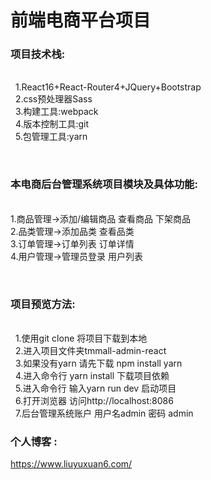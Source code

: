 # 前端电商平台项目

<h3>项目技术栈:</h3><br/>
    1.React16+React-Router4+JQuery+Bootstrap<br/>
    2.css预处理器Sass<br/>
    3.构建工具:webpack<br/>
    4.版本控制工具:git<br/>
    5.包管理工具:yarn<br/>
    
<br/><h3>本电商后台管理系统项目模块及具体功能:</h3><br/>
    1.商品管理->添加/编辑商品 查看商品 下架商品<br/>
    2.品类管理->添加品类 查看品类<br/>
    3.订单管理->订单列表 订单详情<br/>
    4.用户管理->管理员登录 用户列表<br/>

<br/><h3>项目预览方法:</h3><br/>
    1.使用git clone 将项目下载到本地<br/>
    2.进入项目文件夹tmmall-admin-react<br/>
    3.如果没有yarn 请先下载 npm install yarn <br/>
    4.进入命令行 yarn install 下载项目依赖<br/>
    5.进入命令行 输入yarn run dev 启动项目<br/>
    6.打开浏览器 访问http://localhost:8086<br/>
    7.后台管理系统账户 用户名admin 密码 admin
    
 
<h3>个人博客 :</h3> 

https://www.liuyuxuan6.com/
